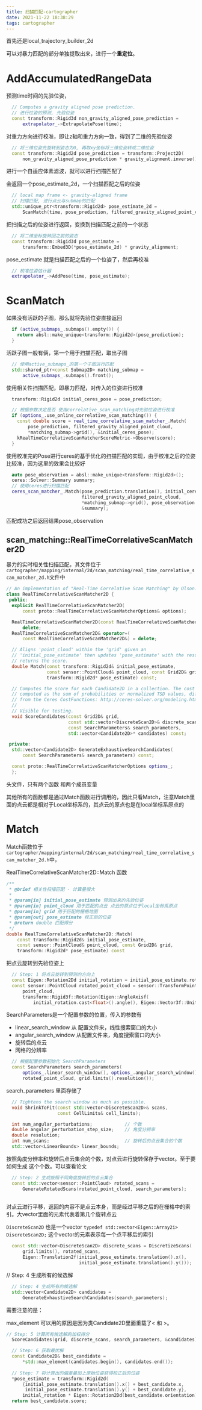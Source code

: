 ```yaml
---
title: 扫描匹配-cartographer
date: 2021-11-22 18:38:29
tags: cartographer
---
```


首先还是local_trajectory_builder_2d

可以对暴力匹配的部分单独提取出来，进行一个**重定位**。

# AddAccumulatedRangeData

预测time时间的先验位姿，

```c++
  // Computes a gravity aligned pose prediction.
  // 进行位姿的预测, 先验位姿
  const transform::Rigid3d non_gravity_aligned_pose_prediction =
      extrapolator_->ExtrapolatePose(time);
```

对重力方向进行校准，即让z轴和重力方向一致，得到了二维的先验位姿

```c++
  // 将三维位姿先旋转到姿态为0, 再取xy坐标将三维位姿转成二维位姿
  const transform::Rigid2d pose_prediction = transform::Project2D(
      non_gravity_aligned_pose_prediction * gravity_alignment.inverse());
```

进行一个自适应体素滤波，就可以进行扫描匹配了

会返回一个pose_estimate_2d，一个扫描匹配之后的位姿

```c++
  // local map frame <- gravity-aligned frame
  // 扫描匹配, 进行点云与submap的匹配
  std::unique_ptr<transform::Rigid2d> pose_estimate_2d =
      ScanMatch(time, pose_prediction, filtered_gravity_aligned_point_cloud);
```

把扫描之后的位姿进行返回，变换到扫描匹配之前的一个状态

```c++
  // 将二维坐标旋转回之前的姿态
  const transform::Rigid3d pose_estimate =
      transform::Embed3D(*pose_estimate_2d) * gravity_alignment;
```

pose_estimate 就是扫描匹配之后的一个位姿了，然后再校准

```c++
  // 校准位姿估计器
  extrapolator_->AddPose(time, pose_estimate);
```

# ScanMatch

如果没有活跃的子图，那么就将先验位姿直接返回

```c++
  if (active_submaps_.submaps().empty()) {
    return absl::make_unique<transform::Rigid2d>(pose_prediction);
  }
```

活跃子图一般有俩，第一个用于扫描匹配，取出子图

```c++
  // 使用active_submaps_的第一个子图进行匹配
  std::shared_ptr<const Submap2D> matching_submap =
      active_submaps_.submaps().front();
```

使用相关性扫描匹配，即暴力匹配，对传入的位姿进行校准

```c++
  transform::Rigid2d initial_ceres_pose = pose_prediction;

  // 根据参数决定是否 使用correlative_scan_matching对先验位姿进行校准
  if (options_.use_online_correlative_scan_matching()) {
    const double score = real_time_correlative_scan_matcher_.Match(
        pose_prediction, filtered_gravity_aligned_point_cloud,
        *matching_submap->grid(), &initial_ceres_pose);
    kRealTimeCorrelativeScanMatcherScoreMetric->Observe(score);
  }
```

使用校准完的Pose进行ceres的基于优化的扫描匹配的实现，由于校准之后的位姿比较准，因为这里的效果会比较好

```c++
  auto pose_observation = absl::make_unique<transform::Rigid2d>();
  ceres::Solver::Summary summary;
  // 使用ceres进行扫描匹配
  ceres_scan_matcher_.Match(pose_prediction.translation(), initial_ceres_pose,
                            filtered_gravity_aligned_point_cloud,
                            *matching_submap->grid(), pose_observation.get(),
                            &summary);
```

匹配成功之后返回结果pose_observation

## scan_matching::RealTimeCorrelativeScanMatcher2D

暴力的实时相关性扫描匹配，其文件位于`cartographer/mapping/internal/2d/scan_matching/real_time_correlative_scan_matcher_2d.h`文件中

```c++
// An implementation of "Real-Time Correlative Scan Matching" by Olson.
class RealTimeCorrelativeScanMatcher2D {
 public:
  explicit RealTimeCorrelativeScanMatcher2D(
      const proto::RealTimeCorrelativeScanMatcherOptions& options);

  RealTimeCorrelativeScanMatcher2D(const RealTimeCorrelativeScanMatcher2D&) =
      delete;
  RealTimeCorrelativeScanMatcher2D& operator=(
      const RealTimeCorrelativeScanMatcher2D&) = delete;

  // Aligns 'point_cloud' within the 'grid' given an
  // 'initial_pose_estimate' then updates 'pose_estimate' with the result and
  // returns the score.
  double Match(const transform::Rigid2d& initial_pose_estimate,
               const sensor::PointCloud& point_cloud, const Grid2D& grid,
               transform::Rigid2d* pose_estimate) const;

  // Computes the score for each Candidate2D in a collection. The cost is
  // computed as the sum of probabilities or normalized TSD values, different
  // from the Ceres CostFunctions: http://ceres-solver.org/modeling.html
  //
  // Visible for testing.
  void ScoreCandidates(const Grid2D& grid,
                       const std::vector<DiscreteScan2D>& discrete_scans,
                       const SearchParameters& search_parameters,
                       std::vector<Candidate2D>* candidates) const;

 private:
  std::vector<Candidate2D> GenerateExhaustiveSearchCandidates(
      const SearchParameters& search_parameters) const;

  const proto::RealTimeCorrelativeScanMatcherOptions options_;
  };
```

头文件，只有两个函数 和两个成员变量 

其他所有的函数都是通过Match函数进行调用的，因此只看Match，注意Match里面的点云都是相对于Local坐标系的，其点云的原点也是在local坐标系原点的

# Match

Match函数位于`cartographer/mapping/internal/2d/scan_matching/real_time_correlative_scan_matcher_2d.h`中，

RealTimeCorrelativeScanMatcher2D::Match 函数

```c++
/**
 * @brief 相关性扫描匹配 - 计算量很大
 * 
 * @param[in] initial_pose_estimate 预测出来的先验位姿
 * @param[in] point_cloud 用于匹配的点云 点云的原点位于local坐标系原点
 * @param[in] grid 用于匹配的栅格地图
 * @param[out] pose_estimate 校正后的位姿
 * @return double 匹配得分
 */
double RealTimeCorrelativeScanMatcher2D::Match(
    const transform::Rigid2d& initial_pose_estimate,
    const sensor::PointCloud& point_cloud, const Grid2D& grid,
    transform::Rigid2d* pose_estimate) const
```

把点云旋转到先验位姿上

```c++
  // Step: 1 将点云旋转到预测的方向上
  const Eigen::Rotation2Dd initial_rotation = initial_pose_estimate.rotation();
  const sensor::PointCloud rotated_point_cloud = sensor::TransformPointCloud(
      point_cloud,
      transform::Rigid3f::Rotation(Eigen::AngleAxisf(
          initial_rotation.cast<float>().angle(), Eigen::Vector3f::UnitZ())));
```
SearchParameters是一个配置参数的位置，传入的参数有

- linear_search_window 从 配置文件来，线性搜索窗口的大小
- angular_search_window 从配置文件来，角度搜索窗口的大小
- 旋转后的点云
- 网格的分辨率

```c++
  // 根据配置参数初始化 SearchParameters
  const SearchParameters search_parameters(
      options_.linear_search_window(), options_.angular_search_window(),
      rotated_point_cloud, grid.limits().resolution());
```

search_parameters 里面存储了

```c++
  // Tightens the search window as much as possible.
  void ShrinkToFit(const std::vector<DiscreteScan2D>& scans,
                   const CellLimits& cell_limits);

  int num_angular_perturbations;            // 个数
  double angular_perturbation_step_size;    // 角度分辨率
  double resolution;
  int num_scans;                            // 旋转后的点云集合的个数
  std::vector<LinearBounds> linear_bounds;
```

按照角度分辨率和旋转后点云集合的个数，对点云进行旋转保存于vector。至于要如何生成 这个个数。可以查看论文

```c++
  // Step: 2 生成按照不同角度旋转后的点云集合
  const std::vector<sensor::PointCloud> rotated_scans =
      GenerateRotatedScans(rotated_point_cloud, search_parameters);
  
```
对点云进行平移，返回的内容不是点云本身，而是经过平移之后的在栅格中的索引。大vector里面的元素代表着第几个旋转点云

`DiscreteScan2D` 也是一个vector `typedef std::vector<Eigen::Array2i> DiscreteScan2D;` 这个vector的元素表示每一个点平移后的索引

```c++
  const std::vector<DiscreteScan2D> discrete_scans = DiscretizeScans(
      grid.limits(), rotated_scans,
      Eigen::Translation2f(initial_pose_estimate.translation().x(),
                           initial_pose_estimate.translation().y()));
```

// Step: 4 生成所有的候选解

```c++
  // Step: 4 生成所有的候选解
  std::vector<Candidate2D> candidates =
      GenerateExhaustiveSearchCandidates(search_parameters);
```



需要注意的是：

max_element 可以用的原因是因为类Candidate2D里面重载了< 和 >。

```c++
// Step: 5 计算所有候选解的加权得分
  ScoreCandidates(grid, discrete_scans, search_parameters, &candidates);

  // Step: 6 获取最优解
  const Candidate2D& best_candidate =
      *std::max_element(candidates.begin(), candidates.end());
  
  // Step: 7 将计算出的偏差量加上原始位姿获得校正后的位姿
  *pose_estimate = transform::Rigid2d(
      {initial_pose_estimate.translation().x() + best_candidate.x,
       initial_pose_estimate.translation().y() + best_candidate.y},
      initial_rotation * Eigen::Rotation2Dd(best_candidate.orientation));
  return best_candidate.score;
```

